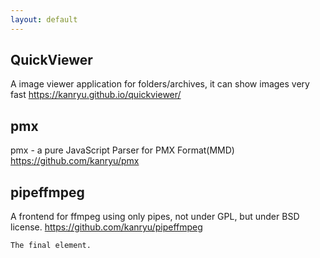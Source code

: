 ```yaml
---
layout: default
---
```


## QuickViewer

A image viewer application for folders/archives, it can show images very fast
https://kanryu.github.io/quickviewer/

## pmx

pmx - a pure JavaScript Parser for PMX Format(MMD)
https://github.com/kanryu/pmx

## pipeffmpeg
A frontend for ffmpeg using only pipes, not under GPL, but under BSD license.
https://github.com/kanryu/pipeffmpeg


```
The final element.
```
